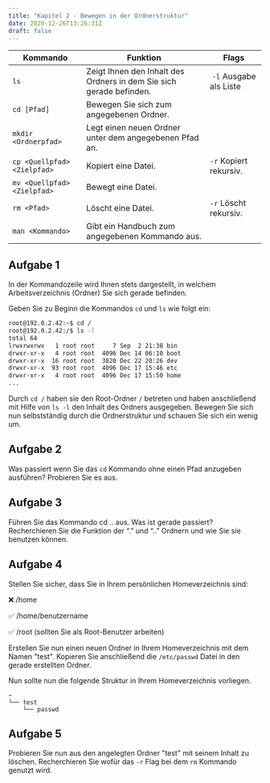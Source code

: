 ```yaml
---
title: "Kapitel 2 - Bewegen in der Ordnerstruktur"
date: 2020-12-26T13:26:31Z
draft: false
---
```


| Kommando      | Funktion      | Flags |
| ------------- | ------------- | ----- |
| `ls` | Zeigt Ihnen den Inhalt des Ordners in dem Sie sich gerade befinden. | `-l` Ausgabe als Liste |
| `cd [Pfad]` | Bewegen Sie sich zum angegebenen Ordner. | |
| `mkdir <Ordnerpfad>` | Legt einen neuen Ordner unter dem angegebenen Pfad an. | |
| `cp <Quellpfad> <Zielpfad>` | Kopiert eine Datei. | `-r` Kopiert rekursiv. |
| `mv <Quellpfad> <Zielpfad>` | Bewegt eine Datei. | |
| `rm <Pfad>` | Löscht eine Datei. | `-r` Löscht rekursiv. |
| `man <Kommando>` | Gibt ein Handbuch zum angegebenen Kommando aus. | |

## Aufgabe 1
In der Kommandozeile wird Ihnen stets dargestellt, in welchem Arbeitsverzeichnis (Ordner) Sie sich gerade befinden. 

Geben Sie zu Beginn die Kommandos `cd` und `ls` wie folgt ein:

```bash
root@192.0.2.42:~$ cd /
root@192.0.2.42:/$ ls -l
total 64
lrwxrwxrwx   1 root root     7 Sep  2 21:38 bin
drwxr-xr-x   4 root root  4096 Dec 14 06:10 boot
drwxr-xr-x  16 root root  3820 Dec 22 20:26 dev
drwxr-xr-x  93 root root  4096 Dec 17 15:46 etc
drwxr-xr-x   4 root root  4096 Dec 17 15:50 home
...
```

Durch `cd /` haben sie den Root-Ordner `/` betreten und haben anschließend mit Hilfe von `ls -l` den Inhalt des Ordners ausgegeben. Bewegen Sie sich nun selbstständig durch die Ordnerstruktur und schauen Sie sich ein wenig um.

## Aufgabe 2
Was passiert wenn Sie das `cd` Kommando ohne einen Pfad anzugeben ausführen? Probieren Sie es aus.

## Aufgabe 3
Führen Sie das Kommando cd .. aus. Was ist gerade passiert? Recherchieren Sie die Funktion der “.” und “..” Ordnern und wie Sie sie benutzen können.

## Aufgabe 4
Stellen Sie sicher, dass Sie in Ihrem persönlichen Homeverzeichnis sind:

❌ /home

✅ /home/benutzername

✅ /root (sollten Sie als Root-Benutzer arbeiten)

Erstellen Sie nun einen neuen Ordner in Ihrem Homeverzeichnis mit dem Namen "test". Kopieren Sie anschließend die `/etc/passwd` Datei in den gerade erstellten Ordner.

Nun sollte nun die folgende Struktur in Ihrem Homeverzeichnis vorliegen.

```
~
└── test
    └── passwd
```

## Aufgabe 5
Probieren Sie nun aus den angelegten Ordner "test" mit seinem Inhalt zu löschen. Recherchieren Sie wofür das `-r` Flag bei dem `rm` Kommando genutzt wird.
